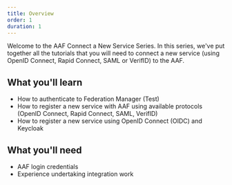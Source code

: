 ```yaml
---
title: Overview
order: 1
duration: 1
---
```


Welcome to the AAF Connect a New Service Series. In this series, we've put together all the tutorials that you will need to connect a new service (using OpenID Connect, Rapid Connect, SAML or VerifID) to the AAF.

## What you'll learn
- How to authenticate to Federation Manager (Test)
- How to register a new service with AAF using available protocols (OpenID Connect, Rapid Connect, SAML, VerifID)
- How to register a new service using OpenID Connect (OIDC) and Keycloak


## What you'll need

- AAF login credentials
- Experience undertaking integration work